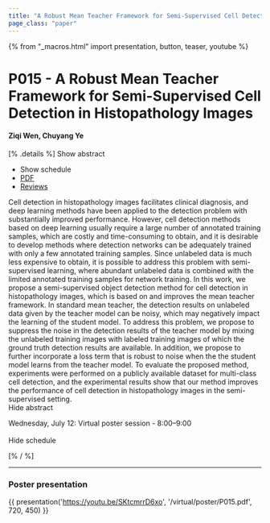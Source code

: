 ```yaml
---
title: "A Robust Mean Teacher Framework for Semi-Supervised Cell Detection in Histopathology Images"
page_class: "paper"
---
```


{% from "_macros.html" import presentation, button, teaser, youtube %}

# P015 - A Robust Mean Teacher Framework for Semi-Supervised Cell Detection in Histopathology Images

#### Ziqi Wen, Chuyang Ye

[% .details %]
<a class="toggle_visibility" data-selector=".abstract" data-level="3">Show abstract</a>
- <a class="toggle_visibility" data-selector=".schedule" data-level="3">Show schedule</a>
- <a href="https://openreview.net/pdf?id=PEWigppmw3b">PDF</a>
- <a href="https://openreview.net/forum?id=PEWigppmw3b">Reviews</a>

<p>
    <span class="abstract">
        Cell detection in histopathology images facilitates clinical diagnosis, and deep learning methods have been applied to the detection problem with substantially improved performance. However, cell detection methods based on deep learning usually require a large number of annotated training samples, which are costly and time-consuming to obtain, and it is desirable to develop methods where detection networks can be adequately trained with only a few annotated training samples. Since unlabeled data is much less expensive to obtain, it is possible to address this problem with semi-supervised learning, where abundant unlabeled data is combined with the limited annotated training samples for network training. In this work, we propose a semi-supervised object detection method for cell detection in histopathology images, which is based on and improves the mean teacher framework. In standard mean teacher, the detection results on unlabeled data given by the teacher model can be noisy, which may negatively impact the learning of the student model. To address this problem, we propose to suppress the noise in the detection results of the teacher model by mixing the unlabeled training images with labeled training images of which the ground truth detection results are available. In addition, we propose to further incorporate a loss term that is robust to noise when the the student model learns from the teacher model. To evaluate the proposed method, experiments were performed on a publicly available dataset for multi-class cell detection, and the experimental results show that our method improves the performance of cell detection in histopathology images in the semi-supervised setting.
        <br>
        <span class="actions"><a class="toggle_visibility" data-level="2">Hide abstract</a></span>
    </span>
</p>

<p>
    <span class="schedule">
        Wednesday, July 12: Virtual poster session - 8:00–9:00<br>
        <br>
        <span class="actions"><a class="toggle_visibility" data-level="2">Hide schedule</a></span>
    </span>
</p>
[% / %]

---


### Poster presentation
{{ presentation('https://youtu.be/SKtcmrrD6xo', '/virtual/poster/P015.pdf', 720, 450) }}